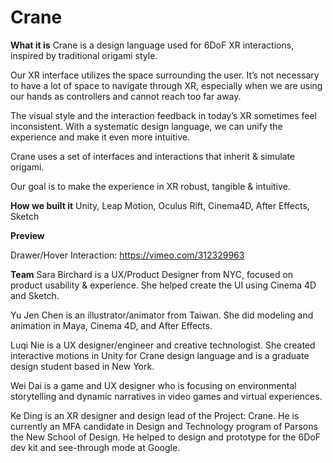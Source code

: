 # Crane

<b>What it is</b>
Crane is a design language used for 6DoF XR interactions, inspired by traditional origami style.

Our XR interface utilizes the space surrounding the user. It’s not necessary to have a lot of space to navigate through XR, especially when we are using our hands as controllers and cannot reach too far away.

The visual style and the interaction feedback in today’s XR sometimes feel inconsistent. With a systematic design language, we can unify the experience and make it even more intuitive.

Crane uses a set of interfaces and interactions that inherit & simulate origami.

Our goal is to make the experience in XR robust, tangible & intuitive.

<b>How we built it</b>
Unity, Leap Motion, Oculus Rift, Cinema4D, After Effects, Sketch

<b>Preview</b>

Drawer/Hover Interaction: https://vimeo.com/312329963


<b>Team</b>
Sara Birchard is a UX/Product Designer from NYC, focused on product usability & experience. She helped create the UI using Cinema 4D and Sketch.

Yu Jen Chen is an illustrator/animator from Taiwan. She did modeling and animation in Maya, Cinema 4D, and After Effects.

Luqi Nie is a UX designer/engineer and creative technologist. She created interactive motions in Unity for Crane design language and is a graduate design student based in New York. 

Wei Dai is a game and UX designer who is focusing on environmental storytelling and dynamic narratives in video games and virtual experiences.

Ke Ding is an XR designer and design lead of the Project: Crane. He is currently an MFA candidate in Design and Technology program of Parsons the New School of Design. He helped to design and prototype for the 6DoF dev kit and see-through mode at Google.
